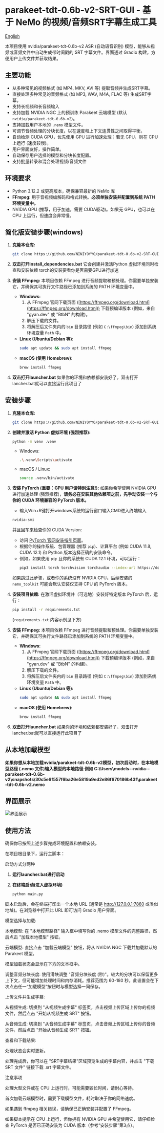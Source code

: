 # parakeet-tdt-0.6b-v2-SRT-GUI - 基于 NeMo 的视频/音频SRT字幕生成工具
[English](./README.md)


本项目使用 nvidia/parakeet-tdt-0.6b-v2 ASR (自动语音识别) 模型，能够从视频或音频文件中自动生成带时间戳的 SRT 字幕文件。界面通过 Gradio 构建，方便用户上传文件并获取结果。

## 主要功能

*   从多种常见的视频格式 (如 MP4, MKV, AVI 等) 提取音频并生成SRT字幕。
*   直接处理多种常见的音频格式 (如 MP3, WAV, M4A, FLAC 等) 生成SRT字幕。
*   支持长视频和长音频输入
*   支持加载 NVIDIA NGC 上的预训练 Parakeet 云端模型 (默认 `nvidia/parakeet-tdt-0.6b-v2`)。
*   支持加载用户本地的 `.nemo` 模型文件。
*   可调节音频处理的分块长度，以在速度和上下文连贯性之间取得平衡。
*   自动检测 CUDA GPU，优先使用 GPU 进行加速处理；若无 GPU，则在 CPU 上运行 (速度较慢)。
*   用户界面友好，操作简单。
*   自动保存用户选择的模型和分块长度配置。
*   支持批量转录和混合处理视频/音频文件



## 环境要求

*   Python 3.12.2 或更高版本，确保兼容最新的 NeMo 库
*   **FFmpeg**: 用于音视频编解码和格式转换。**必须单独安装并配置到系统 PATH 环境变量中。**
*   NVIDIA GPU (推荐，用于加速，需要 CUDA驱动)。如果无 GPU，也可以在 CPU 上运行，但速度会非常慢。

## 简化版安装步骤(windows)

1.  **克隆本仓库:**
    ```bash
    git clone https://github.com/NINIYOYYO/parakeet-tdt-0.6b-v2-SRT-GUI.git
    ```

2.  **双击打开install_dependencies.bat**
    它会创建并激活Python 虚拟环境同时检查和安装依赖
    torch的安装要看你是否需要GPU进行加速
    

3.  **安装 FFmpeg:**
    本项目依赖 FFmpeg 进行音频提取和预处理。你需要单独安装它，并确保其可执行文件路径已添加到系统的 PATH 环境变量中。
    *   **Windows:**
        1.  从 FFmpeg 官网下载页面 ([https://ffmpeg.org/download.html](https://ffmpeg.org/download.html)) 下载预编译版本 (例如，来自 "gyan.dev" 或 "BtbN" 的构建)。
        2.  解压下载的文件。
        3.  将解压后文件夹内的 `bin` 目录路径 (例如 `C:\ffmpeg\bin`) 添加到系统环境变量 `Path` 中。
    *   **Linux (Ubuntu/Debian 等):**
        ```bash
        sudo apt update && sudo apt install ffmpeg
        ```
    *   **macOS (使用 Homebrew):**
        ```bash
        brew install ffmpeg
        ```

3. **双击打开launcher.bat**
    如果你的环境和依赖都安装好了，双击打开lancher.bat就可以直接运行此项目了




## 安装步骤

1.  **克隆本仓库:**
    ```bash
    git clone https://github.com/NINIYOYYO/parakeet-tdt-0.6b-v2-SRT-GUI.git
    ```

2.  **创建并激活 Python 虚拟环境 (强烈推荐):**
    ```bash
    python -m venv .venv
    ```
    *   Windows:
        ```bash
        .\.venv\Scripts\activate
        ```
    *   macOS / Linux:
        ```bash
        source .venv/bin/activate
        ```

3.  **安装 PyTorch (重要：GPU 用户请特别注意!):**
    如果你希望使用 NVIDIA GPU 进行加速处理 (强烈推荐)，**请务必在安装其他依赖项之前，先手动安装一个与你的 CUDA 环境兼容的 PyTorch 版本。**
    *   输入Win+R键打开windows系统的运行窗口输入CMD进入终端输入
    ```bash
    nvidia-smi
    ```
    并且回车来检查你的 CUDA Version:
    *   访问 [PyTorch 官网安装指引页面](https://pytorch.org/get-started/locally/)。
    *   根据你的操作系统、包管理器 (推荐 `pip`)、计算平台 (例如 CUDA 11.8, CUDA 12.1) 和 Python 版本选择正确的安装命令。
    *   例如，如果使用 `pip` 且你的系统有 CUDA 12.1 环境，可以运行：
        ```bash
        pip3 install torch torchvision torchaudio --index-url https://download.pytorch.org/whl/cu121
        ```
    如果跳过此步骤，或者你的系统没有 NVIDIA GPU，后续安装的 `nemo_toolkit` 可能会默认安装仅支持 CPU 的 PyTorch 版本。

4.  **安装项目依赖:**
    在激活虚拟环境并（可选地）安装好特定版本 PyTorch 后，运行：
    ```bash
    pip install -r requirements.txt
    ```
    (`requirements.txt` 内容示例见下方)

5.  **安装 FFmpeg:**
    本项目依赖 FFmpeg 进行音频提取和预处理。你需要单独安装它，并确保其可执行文件路径已添加到系统的 PATH 环境变量中。
    *   **Windows:**
        1.  从 FFmpeg 官网下载页面 ([https://ffmpeg.org/download.html](https://ffmpeg.org/download.html)) 下载预编译版本 (例如，来自 "gyan.dev" 或 "BtbN" 的构建)。
        2.  解压下载的文件。
        3.  将解压后文件夹内的 `bin` 目录路径 (例如 `C:\ffmpeg\bin`) 添加到系统环境变量 `Path` 中。
    *   **Linux (Ubuntu/Debian 等):**
        ```bash
        sudo apt update && sudo apt install ffmpeg
        ```
    *   **macOS (使用 Homebrew):**
        ```bash
        brew install ffmpeg
        ```
6. **双击打开launcher.bat**
    如果你的环境和依赖都安装好了，双击打开lancher.bat就可以直接运行此项目了



## 从本地加载模型
**如果你想从本地加载nvidia/parakeet-tdt-0.6b-v2模型，初次启动时，在本地模型路径 (.nemo 文件)输入模型的本地路径**
**例如 C:\Users\models--nvidia--parakeet-tdt-0.6b-v2\snapshots\30c5e6f557f6ba26e5819a9ed2e86f670186b43f\parakeet-tdt-0.6b-v2.nemo**
    


## 界面展示
![界面展示](./README.assets/1.png)





## 使用方法

确保你已按照上述步骤完成环境配置和依赖安装。

在项目根目录下，运行主脚本：

启动方式分两种
1. **运行launcher.bat进行启动**

2. **在终端启动(进入虚拟环境)**
    ```bash
    python main.py
    ```



脚本启动后，会在终端打印出一个本地 URL (通常是 http://127.0.0.1:7860 或类似地址)。在浏览器中打开此 URL 即可访问 Gradio 用户界面。

模型选择与加载:

本地模型: 在 "本地模型路径" 输入框中填写你的 .nemo 模型文件的完整路径，然后点击 "加载本地模型" 按钮。

云端模型: 直接点击 "加载云端模型" 按钮，将从 NVIDIA NGC 下载并加载默认的 Parakeet 模型。

模型加载状态会显示在下方的文本框中。

调整音频分块长度:
使用滑块调整 "音频分块长度 (秒)"。较大的分块可以保留更多上下文，但可能增加处理时间和内存消耗。推荐范围为 60-180 秒。此设置会在下次点击任一“加载模型”按钮时与模型选择一同保存。

上传文件并生成字幕:

从视频生成: 切换到 "从视频生成字幕" 标签页，点击视频上传区域上传你的视频文件，然后点击 "开始从视频生成 SRT" 按钮。

从音频生成: 切换到 "从音频生成字幕" 标签页，点击音频上传区域上传你的音频文件，然后点击 "开始从音频生成 SRT" 按钮。

查看和下载结果:

处理状态会实时更新。

处理完成后，你可以在 "SRT字幕结果"区域预览生成的字幕内容，并点击 "下载 SRT 文件" 链接下载 .srt 字幕文件。

注意事项

处理大型文件或在 CPU 上运行时，可能需要较长时间，请耐心等待。

首次加载云端模型时，需要下载模型文件，耗时取决于你的网络速度。

如果遇到 ffmpeg 相关错误，请确保已正确安装并配置了 FFmpeg。

如果脚本提示在 CPU 上运行，但你拥有 NVIDIA GPU 并希望使用它，请仔细检查 PyTorch 是否已正确安装为 CUDA 版本（参考“安装步骤”第3点）。


